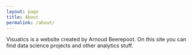 ```yaml
---
layout: page
title: About
permalink: /about/
---
```


Visuatics is a website created by Arnoud Beerepoot. On this site you can find data science projects and other analytics stuff.

[jekyll-organization]: https://github.com/jekyll
